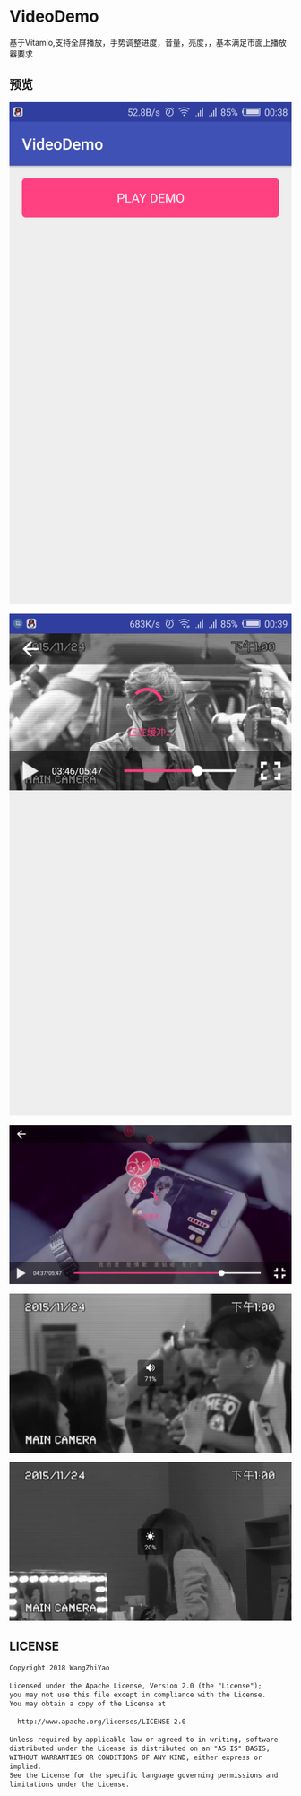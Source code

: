 # VideoDemo
基于Vitamio,支持全屏播放，手势调整进度，音量，亮度，，基本满足市面上播放器要求  

## 预览
![预览][1]  

![预览][2]  

![预览][3]  

![预览][4]  

![预览][5]  

## LICENSE
    Copyright 2018 WangZhiYao

    Licensed under the Apache License, Version 2.0 (the "License");
    you may not use this file except in compliance with the License.
    You may obtain a copy of the License at

      http://www.apache.org/licenses/LICENSE-2.0

    Unless required by applicable law or agreed to in writing, software
    distributed under the License is distributed on an "AS IS" BASIS,
    WITHOUT WARRANTIES OR CONDITIONS OF ANY KIND, either express or implied.
    See the License for the specific language governing permissions and
    limitations under the License.
[1]:screenshot/ScreenShot_2018-01-14-00-38-35.png
[2]:screenshot/ScreenShot_2018-01-14-00-39-03.png
[3]:screenshot/ScreenShot_2018-01-14-00-39-35.png
[4]:screenshot/ScreenShot_2018-01-14-01-07-23.png
[5]:screenshot/ScreenShot_2018-01-14-01-07-33.png
